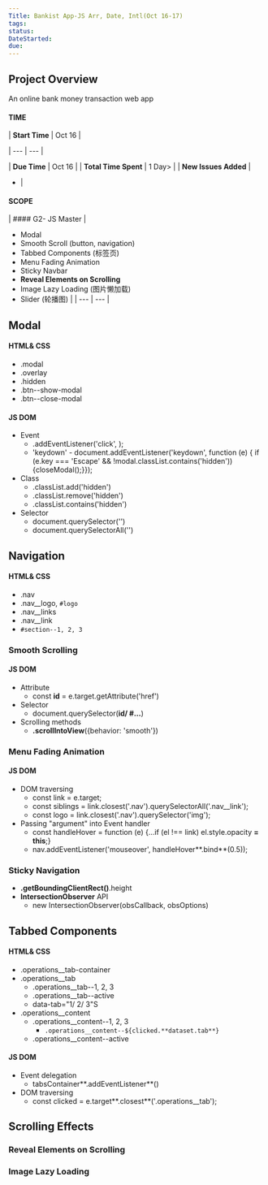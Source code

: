 ```yaml
---
Title: Bankist App-JS Arr, Date, Intl(Oct 16-17)
tags:
status:
DateStarted:
due:
---
```


## Project Overview

An online bank money transaction web app

#### TIME

| **Start Time** | Oct 16 |

| --- | --- |

| **Due Time** | Oct 16 |
| **Total Time Spent** | 1 Day> |
| **New Issues Added** |

- |

#### SCOPE

| #### G2- JS Master
|

- Modal
- Smooth Scroll (button, navigation)
- Tabbed Components (标签页)
- Menu Fading Animation
- Sticky Navbar
- **Reveal Elements on Scrolling**
- Image Lazy Loading (图片懒加载)
- Slider (轮播图)
  |
  | --- | --- |

## Modal

#### HTML& CSS

- .modal
- .overlay
- .hidden
- .btn--show-modal
- .btn--close-modal

#### JS DOM

- Event
  - .addEventListener('click', <closeModal>);
  - 'keydown' - document.addEventListener('keydown', function (e) {
    if (e.key === 'Escape' && !modal.classList.contains('hidden')) {closeModal();}});
- Class
  - .classList.add('hidden')
  - .classList.remove('hidden')
  - .classList.contains('hidden')
- Selector
  - document.querySelector('')
  - document.querySelectorAll('')

## Navigation

#### HTML& CSS

- .nav
- .nav\_\_logo, `#logo`
- .nav\_\_links
- .nav\_\_link
- `#section--1, 2, 3`

### Smooth Scrolling

#### JS DOM

- Attribute
  - const **id** = e.target.getAttribute('href')
- Selector
  - document.querySelector(**id/ #...**)
- Scrolling methods
  - <targetEl>**.scrollIntoView**({behavior: 'smooth'})

### Menu Fading Animation

#### JS DOM

- DOM traversing
  - const link = e.target;
  - const siblings = link.closest('.nav').querySelectorAll('.nav\_\_link');
  - const logo = link.closest('.nav').querySelector('img');
- Passing "argument" into Event handler
  - const handleHover = function (e) {...if (el !== link) el.style.opacity **= this**;}
  - nav.addEventListener('mouseover', handleHover**.bind**(0.5));

### Sticky Navigation

- **.getBoundingClientRect()**.height
- **IntersectionObserver** API
  - new IntersectionObserver(obsCallback, obsOptions)

## Tabbed Components

#### HTML& CSS

- .operations\_\_tab-container
- .operations\_\_tab
  - .operations\_\_tab--1, 2, 3
  - .operations\_\_tab--active
  - data-tab="1/ 2/ 3"S
- .operations\_\_content
  - .operations\_\_content--1, 2, 3
    - `.operations__content--${clicked.**dataset.tab**}`
  - .operations\_\_content--active

#### JS DOM

- Event delegation
  - tabsContainer**.addEventListener**()
- DOM traversing
  - const clicked = e.target**.closest**('.operations\_\_tab');

## Scrolling Effects

### Reveal Elements on Scrolling

### Image Lazy Loading

###
